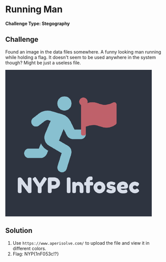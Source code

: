 # Running Man 

**Challenge Type: Stegography**  

## Challenge

Found an image in the data files somewhere. A funny looking man running while holding a flag. It doesn't seem to be used anywhere in the system though? Might be just a useless file.

![Alt text](running-man.png)

## Solution 

1) Use ```https://www.aperisolve.com/``` to upload the file and view it in different colors. 
2) Flag: NYP{1nF053c!?}

